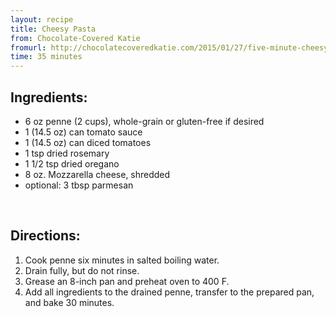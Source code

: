 ```yaml
---
layout: recipe
title: Cheesy Pasta
from: Chocolate-Covered Katie
fromurl: http://chocolatecoveredkatie.com/2015/01/27/five-minute-cheesy-baked-pasta-casserole/
time: 35 minutes
---
```


Ingredients:
------------

* 6 oz penne (2 cups), whole-grain or gluten-free if desired
* 1 (14.5 oz) can tomato sauce
* 1 (14.5 oz) can diced tomatoes
* 1 tsp dried rosemary
* 1 1/2 tsp dried oregano
* 8 oz. Mozzarella cheese, shredded
* optional: 3 tbsp parmesan


<br>

Directions:
-----------

1. Cook penne six minutes in salted boiling water. 
2. Drain fully, but do not rinse. 
3. Grease an 8-inch pan and preheat oven to 400 F. 
4. Add all ingredients to the drained penne, transfer to the prepared pan, and bake 30 minutes.

